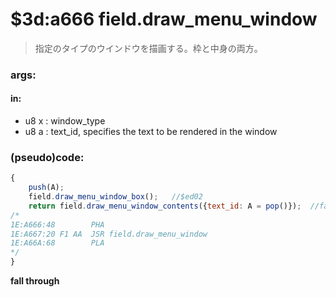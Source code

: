 ﻿


# $3d:a666 field.draw_menu_window
> 指定のタイプのウインドウを描画する。枠と中身の両方。

### args:
#### in:
+	u8 x : window_type
+   u8 a : text_id, specifies the text to be rendered in the window

### (pseudo)code:
```js
{
    push(A);
	field.draw_menu_window_box();   //$ed02
    return field.draw_menu_window_contents({text_id: A = pop()});  //fall through into $a66b.
/*
1E:A666:48        PHA
1E:A667:20 F1 AA  JSR field.draw_menu_window
1E:A66A:68        PLA
*/
}
```


**fall through**

